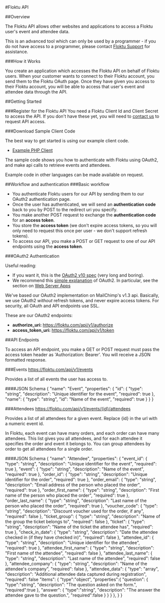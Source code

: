 #Floktu API

##Overview

The Floktu API allows other websites and applications to access a Floktu user's event and attendee data.

This is an advanced tool which can only be used by a programmer - if you do not have access to a programmer, please contact [Floktu Support](http://support.floktu.com) for assistance.

###How it Works

You create an application which accesses the Floktu API on behalf of Floktu users. When your customer wants to connect to their Floktu account, you send them to the Floktu OAuth page. Once they have given you access to their Floktu account, you will be able to access that user's event and attendee data through the API.

##Getting Started

###Register for the Floktu API
You need a Floktu Client Id and Client Secret to access the API. If you don't have these yet, you will need to [contact us](http://support.floktu.com/) to request API access.

###Download Sample Client Code

The best way to get started is using our example client code.

* [Example PHP Client](https://github.com/Floktu/API)

The sample code shows you how to authenticate with Floktu using OAuth2, and make api calls to retrieve events and attendees.

Example code in other languages can be made available on request.  


##Workflow and authentication
###Basic workflow

* You authenticate Floktu users for our API by sending them to our OAuth2 authentication page.
* Once the user has authenticated, we will send an **authentication code** back to you by POST to the redirect uri you specify.
* You make another POST request to exchange the **authentication code** for an **access token**.
* You store the **access token** (we don't expire access tokens, so you will only need to request this once per user - we don't support refresh tokens).
* To access our API, you make a POST or GET request to one of our API endpoints using the **access token**.


###OAuth2 Authentication

Useful reading:

* If you want it, this is the [OAuth2 v10 spec](http://tools.ietf.org/html/draft-ietf-oauth-v2-31) (very long and boring).
* We recommend this [simple explanation](http://aaronparecki.com/articles/2012/07/29/1/oauth2-simplified) of OAuth2. In particular, see the section on [Web Server Apps](http://aaronparecki.com/articles/2012/07/29/1/oauth2-simplified#web-server-apps)

We've based our OAuth2 implementation on MailChimp's v1.3 api. Basically, we use OAuth2 *without* refresh tokens, and never expire access tokens. For security, all OAuth and API endpoints use SSL.

These are our OAuth2 endpoints:

* **authorize_uri:** https://floktu.com/api/v1/authorize
* **access_token_uri:** https://floktu.com/api/v1/token


##API Endpoints

To access an API endpoint, you make a GET or POST request must pass the access token header as 'Authorization: Bearer'. You will receive a JSON formatted response.

###Events
https://floktu.com/api/v1/events

Provides a list of all events the user has access to.

####JSON Schema	
	{
		"name": "Event",
		"properties": {
			"id": {
				"type": "string",
				"description": "Unique identifier for the event",
				"required": true
			},
			"name": {
				"type": "string",
				"id": "Name of the event",
				"required": true
			}
		}
	}


<a name="endpoints_attendees"></a>
###Attendees
https://floktu.com/api/v1/events/{id}/attendees

Provides a list of all attendees for a given event. Replace {id} in the url with a numeric event id.

In Floktu, each event can have many orders, and each order can have many attendees. This list gives you all attendees,
and for each attendee it specifies the order and event it belongs to. You can group attendees by order to get all attendees for a single order.

####JSON Schema
	{
		"name": "Attendee",
		"properties": {
			"event_id": {
				"type": "string",
				"description": "Unique identifier for the event",
				"required": true
			},
			"event": {
				"type": "string",
				"description": "Name of the event",
				"required": true
			},
			"order_id": {
				"type": "string",
				"description": "Unique identifier for the order",
				"required": true
			},
			"order_email": {
				"type": "string",
				"description": "Email address of the person who placed the order",
				"required": true
			},
			"order_first_name": {
				"type": "string",
				"description": "First name of the person who placed the order",
				"required": true
			},
			"order_last_name": {
				"type": "string",
				"description": "Last name of the person who placed the order",
				"required": true
			},
			"voucher_code": {
				"type": "string",
				"description": "Discount voucher used for the order, if any",
				"required": false
			},
			"ticket_group": {
				"type": "string",
				"description": "Name of the group the ticket belongs to",
				"required": false
			},
			"ticket": {
				"type": "string",
				"description": "Name of the ticket the attendee has",
				"required": true
			},
			"check_in_date": {
				"type": "string",
				"description": "Date the attendee checked in (if they have checked in)",
				"required": false
			},
			"attendee_id": {
				"type": "string",
				"description": "Unique identifier for the attendee",
				"required": true
			},
			"attendee_first_name": {
				"type": "string",
				"description": "First name of the attendee",
				"required": false
			},
			"attendee_last_name": {
				"type": "string",
				"description": "Last name of the attendee",
				"required": false
			},
			"attendee_company": {
				"type": "string",
				"description": "Name of the attendee's company",
				"required": false
			},
			"attendee_data": {
				"type": "array",
				"description": "Additional attendee data captured during registration",
				"required": false
				"items": {
					"type":"object",
					"properties":{
						"question": {
							"type":"string",
							"description": "The question asked on the form.",
							"required":true
						},
						"answer": {
							"type":"string",
							"description": "The answer the attendee gave to the question.",
							"required":false
						}
					}
				}
			},
		}
	}